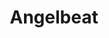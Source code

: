 ---
state: TX
region: Houston
title: Angelbeat
event_url: https://www.angelbeat.com/all-events/
start_date: 2020-09-14
cost: TBD
topics: [ cloud ]
---